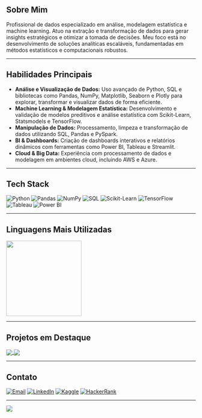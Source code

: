 

## Sobre Mim  

Profissional de dados especializado em análise, modelagem estatística e machine learning. Atuo na extração e transformação de dados para gerar insights estratégicos e otimizar a tomada de decisões. Meu foco está no desenvolvimento de soluções analíticas escaláveis, fundamentadas em métodos estatísticos e computacionais robustos.

---

## Habilidades Principais  

- **Análise e Visualização de Dados:** Uso avançado de Python, SQL e bibliotecas como Pandas, NumPy, Matplotlib, Seaborn e Plotly para explorar, transformar e visualizar dados de forma eficiente.
- **Machine Learning & Modelagem Estatística:** Desenvolvimento e validação de modelos preditivos e análise estatística com Scikit-Learn, Statsmodels e TensorFlow.
- **Manipulação de Dados:** Processamento, limpeza e transformação de dados utilizando SQL, Pandas e PySpark.
- **BI & Dashboards:** Criação de dashboards interativos e relatórios dinâmicos com ferramentas como Power BI, Tableau e Streamlit.
- **Cloud & Big Data:** Experiência com processamento de dados e modelagem em ambientes cloud, incluindo AWS e Azure.

---

## Tech Stack  

![Python](https://img.shields.io/badge/Python-3776AB?style=for-the-badge&logo=python&logoColor=white)
![Pandas](https://img.shields.io/badge/Pandas-150458?style=for-the-badge&logo=pandas&logoColor=white)
![NumPy](https://img.shields.io/badge/NumPy-013243?style=for-the-badge&logo=numpy&logoColor=white)
![SQL](https://img.shields.io/badge/SQL-336791?style=for-the-badge&logo=postgresql&logoColor=white)
![Scikit-Learn](https://img.shields.io/badge/Scikit--Learn-F7931E?style=for-the-badge&logo=scikit-learn&logoColor=white)
![TensorFlow](https://img.shields.io/badge/TensorFlow-FF6F00?style=for-the-badge&logo=tensorflow&logoColor=white)
![Tableau](https://img.shields.io/badge/Tableau-E97627?style=for-the-badge&logo=tableau&logoColor=white)
![Power BI](https://img.shields.io/badge/Power_BI-F2C811?style=for-the-badge&logo=powerbi&logoColor=black)

---

## Linguagens Mais Utilizadas  

<a href="https://github.com/higorcazuza81">
  <img height="200" align="center" src="https://github-readme-stats.vercel.app/api/top-langs?username=higorcazuza81&layout=donut&langs_count=8&card_width=300&size_weight=0.5&count_weight=0.5&hide_border=true&bg_color=0d1117&hide_title=true&text_color=ffffff&cache_seconds=1800" />
</a>

---

## Projetos em Destaque  

<div>
  <a href="https://github.com/higorcazuza81/courses">
    <img align="center" src="https://github-readme-stats.vercel.app/api/pin/?username=higorcazuza81&repo=courses&bg_color=0d1117&title_color=A1A1A1&icon_color=A1A1A1&text_color=ffffff" />
  </a>
  <a href="https://github.com/higorcazuza81/dev_utils">
    <img align="center" src="https://github-readme-stats.vercel.app/api/pin/?username=higorcazuza81&repo=estatistica&bg_color=0d1117&title_color=A1A1A1&icon_color=A1A1A1&text_color=ffffff" />
  </a>
</div>

---

## Contato  

<div>
  <a href="mailto:cazuza.bigdata@protonmail.com"><img src="https://img.shields.io/badge/Email-D14836?style=for-the-badge&logo=gmail&logoColor=white" alt="Email"></a>
  <a href="https://www.linkedin.com/in/higorcazuza/" target="_blank"><img src="https://img.shields.io/badge/LinkedIn-0077B5?style=for-the-badge&logo=linkedin&logoColor=white" alt="LinkedIn"></a>
  <a href="https://www.kaggle.com/higorcazuza" target="_blank"><img src="https://img.shields.io/badge/Kaggle-20BEFF?style=for-the-badge&logo=kaggle&logoColor=white" alt="Kaggle"></a>
  <a href="https://www.hackerrank.com/profile/higorcazuza" target="_blank"><img src="https://img.shields.io/badge/HackerRank-2EC866?style=for-the-badge&logo=hackerrank&logoColor=white" alt="HackerRank"></a>
</div>

---

[![](https://visitcount.itsvg.in/api?id=higorcazuza81&icon=1&color=12)](https://visitcount.itsvg.in)
